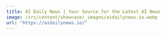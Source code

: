 ```yaml
---
title: AI Daily News | Your Source for the Latest AI News
image: /src/content/showcase/_images/aidailynews.io.webp
url: "https://aidailynews.io/"
---
```

